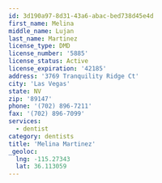 ```yaml
---
id: 3d190a97-8d31-43a6-abac-bed738d45e4d
first_name: Melina
middle_name: Lujan
last_name: Martinez
license_type: DMD
license_number: '5885'
license_status: Active
license_expiration: '42185'
address: '3769 Tranquility Ridge Ct'
city: 'Las Vegas'
state: NV
zip: '89147'
phone: '(702) 896-7211'
fax: '(702) 896-7099'
services:
  - dentist
category: dentists
title: 'Melina Martinez'
_geoloc:
  lng: -115.27343
  lat: 36.113059
---
```

